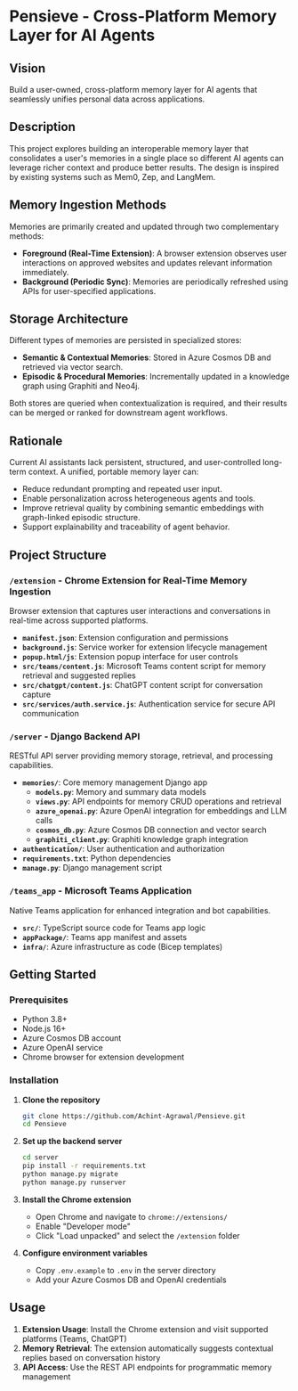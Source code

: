 # Pensieve - Cross-Platform Memory Layer for AI Agents

## Vision
Build a user-owned, cross-platform memory layer for AI agents that seamlessly unifies personal data across applications.

## Description
This project explores building an interoperable memory layer that consolidates a user's memories in a single place so different AI agents can leverage richer context and produce better results. The design is inspired by existing systems such as Mem0, Zep, and LangMem.

## Memory Ingestion Methods
Memories are primarily created and updated through two complementary methods:

- **Foreground (Real-Time Extension)**: A browser extension observes user interactions on approved websites and updates relevant information immediately.
- **Background (Periodic Sync)**: Memories are periodically refreshed using APIs for user-specified applications.

## Storage Architecture
Different types of memories are persisted in specialized stores:

- **Semantic & Contextual Memories**: Stored in Azure Cosmos DB and retrieved via vector search.
- **Episodic & Procedural Memories**: Incrementally updated in a knowledge graph using Graphiti and Neo4j.

Both stores are queried when contextualization is required, and their results can be merged or ranked for downstream agent workflows.

## Rationale
Current AI assistants lack persistent, structured, and user-controlled long-term context. A unified, portable memory layer can:

- Reduce redundant prompting and repeated user input.
- Enable personalization across heterogeneous agents and tools.
- Improve retrieval quality by combining semantic embeddings with graph-linked episodic structure.
- Support explainability and traceability of agent behavior.

## Project Structure

### `/extension` - Chrome Extension for Real-Time Memory Ingestion
Browser extension that captures user interactions and conversations in real-time across supported platforms.

- **`manifest.json`**: Extension configuration and permissions
- **`background.js`**: Service worker for extension lifecycle management
- **`popup.html/js`**: Extension popup interface for user controls
- **`src/teams/content.js`**: Microsoft Teams content script for memory retrieval and suggested replies
- **`src/chatgpt/content.js`**: ChatGPT content script for conversation capture
- **`src/services/auth.service.js`**: Authentication service for secure API communication

### `/server` - Django Backend API
RESTful API server providing memory storage, retrieval, and processing capabilities.

- **`memories/`**: Core memory management Django app
  - **`models.py`**: Memory and summary data models
  - **`views.py`**: API endpoints for memory CRUD operations and retrieval
  - **`azure_openai.py`**: Azure OpenAI integration for embeddings and LLM calls
  - **`cosmos_db.py`**: Azure Cosmos DB connection and vector search
  - **`graphiti_client.py`**: Graphiti knowledge graph integration
- **`authentication/`**: User authentication and authorization
- **`requirements.txt`**: Python dependencies
- **`manage.py`**: Django management script

### `/teams_app` - Microsoft Teams Application
Native Teams application for enhanced integration and bot capabilities.

- **`src/`**: TypeScript source code for Teams app logic
- **`appPackage/`**: Teams app manifest and assets
- **`infra/`**: Azure infrastructure as code (Bicep templates)

## Getting Started

### Prerequisites
- Python 3.8+
- Node.js 16+
- Azure Cosmos DB account
- Azure OpenAI service
- Chrome browser for extension development

### Installation

1. **Clone the repository**
   ```bash
   git clone https://github.com/Achint-Agrawal/Pensieve.git
   cd Pensieve
   ```

2. **Set up the backend server**
   ```bash
   cd server
   pip install -r requirements.txt
   python manage.py migrate
   python manage.py runserver
   ```

3. **Install the Chrome extension**
   - Open Chrome and navigate to `chrome://extensions/`
   - Enable "Developer mode"
   - Click "Load unpacked" and select the `/extension` folder

4. **Configure environment variables**
   - Copy `.env.example` to `.env` in the server directory
   - Add your Azure Cosmos DB and OpenAI credentials

## Usage

1. **Extension Usage**: Install the Chrome extension and visit supported platforms (Teams, ChatGPT)
2. **Memory Retrieval**: The extension automatically suggests contextual replies based on conversation history
3. **API Access**: Use the REST API endpoints for programmatic memory management
